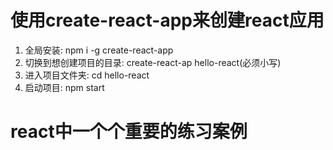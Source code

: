 # 使用create-react-app来创建react应用
1. 全局安装: npm i -g create-react-app
2. 切换到想创建项目的目录: create-react-ap hello-react(必须小写)
3. 进入项目文件夹: cd hello-react
4. 启动项目: npm start

# react中一个个重要的练习案例
